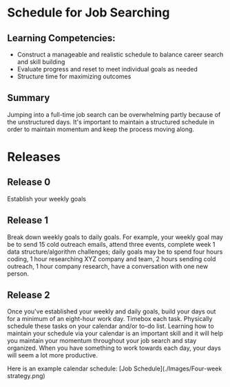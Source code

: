 # Schedule for Job Searching

## Learning Competencies:
- Construct a manageable and realistic schedule to balance career search and skill building
- Evaluate progress and reset to meet individual goals as needed
- Structure time for maximizing outcomes

## Summary
Jumping into a full-time job search can be overwhelming partly because of the unstructured days. It's important to maintain a structured schedule in order to maintain momentum and keep the process moving along.

# Releases

## Release 0
Establish your weekly goals

## Release 1
Break down weekly goals to daily goals. For example, your weekly goal may be to send 15 cold outreach emails, attend three events, complete week 1 data structure/algorithm challenges; daily goals may be to spend four hours coding, 1 hour researching XYZ company and team, 2 hours sending cold outreach, 1 hour company research, have a conversation with one new person.

## Release 2
Once you've established your weekly and daily goals, build your days out for a minimum of an eight-hour work day. Timebox each task. Physically schedule these tasks on your calendar and/or to-do list. Learning how to maintain your schedule via your calendar is an important skill and it will help you maintain your momentum throughout your job search and stay organized. When you have something to work towards each day, your days will seem a lot more productive.

Here is an example calendar schedule:
[Job Schedule](./Images/Four-week strategy.png)

